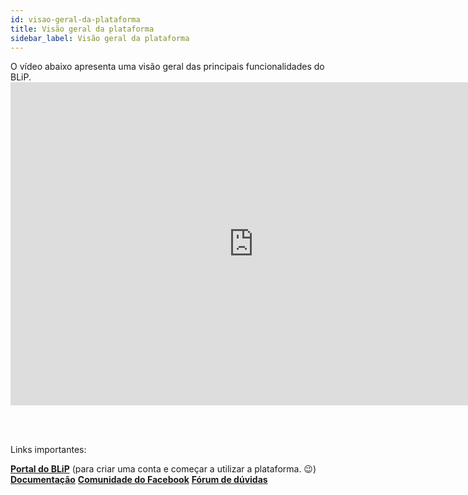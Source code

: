 ```yaml
---
id: visao-geral-da-plataforma
title: Visão geral da plataforma
sidebar_label: Visão geral da plataforma
---
```


O vídeo abaixo apresenta uma visão geral das principais funcionalidades do BLiP. <iframe width="778" height="517" src="https://www.youtube.com/embed/d9e1H2b5fWw" frameborder="0" allow="accelerometer; autoplay; encrypted-media; gyroscope; picture-in-picture" allowfullscreen mark="crwd-mark"></iframe>

<br><br>

Links importantes:

[**Portal do BLiP**](https://portal.blip.ai/) (para criar uma conta e começar a utilizar a plataforma. 😉) [**Documentação**](https://docs.blip.ai/) [**Comunidade do Facebook**](https://goo.gl/wnE1Vt) [**Fórum de dúvidas**](https://forum.blip.ai/)  
